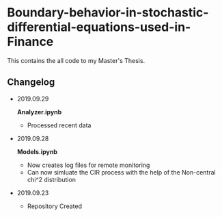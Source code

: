 # Boundary-behavior-in-stochastic-differential-equations-used-in-Finance
This contains the all code to my Master's Thesis.
## Changelog
* 2019.09.29

  **Analyzer.ipynb**
    * Processed recent data
* 2019.09.28
  
  **Models.ipynb**
    * Now creates log files for remote monitoring
    * Can now simluate the CIR process with the help of the Non-central chi^2 distribution
* 2019.09.23
  
  * Repository Created
